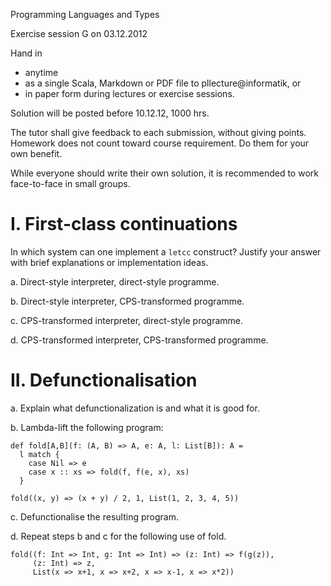Programming Languages and Types

Exercise session G on 03.12.2012

Hand in

- anytime
- as a single Scala, Markdown or PDF file to pllecture@informatik, or
- in paper form during lectures or exercise sessions.

Solution will be posted before 10.12.12, 1000 hrs.

The tutor shall give feedback to each submission, without giving
points. Homework does not count toward course requirement. Do them for
your own benefit.

While everyone should write their own solution, it is recommended to
work face-to-face in small groups.


I. First-class continuations
============================

In which system can one implement a `letcc` construct? Justify your
answer with brief explanations or implementation ideas.

a.  Direct-style interpreter, direct-style programme.

b.  Direct-style interpreter, CPS-transformed programme.

c.  CPS-transformed interpreter, direct-style programme.

d.  CPS-transformed interpreter, CPS-transformed programme.



II. Defunctionalisation
=======================

a.  Explain what defunctionalization is and what it is good for.

b.  Lambda-lift the following program:
    
    def fold[A,B](f: (A, B) => A, e: A, l: List[B]): A = 
      l match {
        case Nil => e
        case x :: xs => fold(f, f(e, x), xs)
      }
    
    fold((x, y) => (x + y) / 2, 1, List(1, 2, 3, 4, 5))

c.  Defunctionalise the resulting program.

d.  Repeat steps b and c for the following use of fold.

    fold((f: Int => Int, g: Int => Int) => (z: Int) => f(g(z)),
         (z: Int) => z,
         List(x => x+1, x => x+2, x => x-1, x => x*2))
